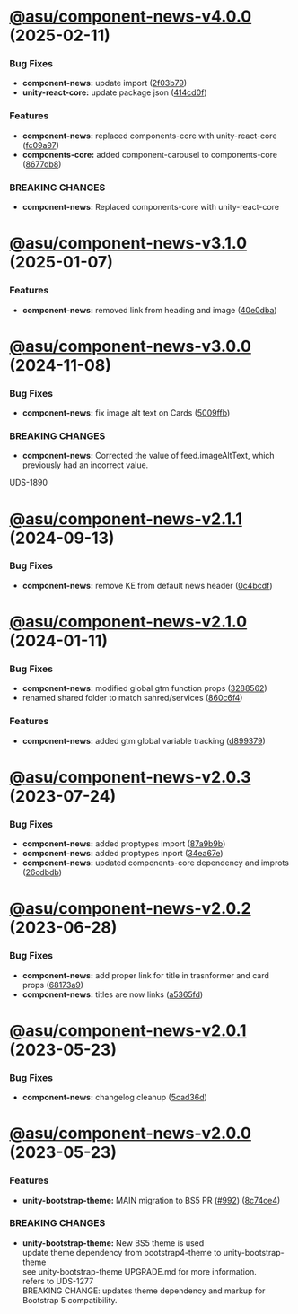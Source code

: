# [@asu/component-news-v4.0.0](https://github.com/asu/asu-unity-stack/compare/@asu/component-news-v3.1.0...@asu/component-news-v4.0.0) (2025-02-11)


### Bug Fixes

* **component-news:** update import ([2f03b79](https://github.com/asu/asu-unity-stack/commit/2f03b7901e3726b68c3f6fb7bdc3d7db95fccee9))
* **unity-react-core:** update package json ([414cd0f](https://github.com/asu/asu-unity-stack/commit/414cd0f6bf60a07275b80088e3475c96fb1bcc7c))


### Features

* **component-news:** replaced components-core with unity-react-core ([fc09a97](https://github.com/asu/asu-unity-stack/commit/fc09a979e6dd72246406254f90fc6a7d598cd14b))
* **components-core:** added component-carousel to components-core ([8677db8](https://github.com/asu/asu-unity-stack/commit/8677db8f92c15f768c35951fbbd85f254f437de0))


### BREAKING CHANGES

* **component-news:** Replaced components-core with unity-react-core

# [@asu/component-news-v3.1.0](https://github.com/asu/asu-unity-stack/compare/@asu/component-news-v3.0.0...@asu/component-news-v3.1.0) (2025-01-07)


### Features

* **component-news:** removed link from heading and image ([40e0dba](https://github.com/asu/asu-unity-stack/commit/40e0dba1051ada4322031a15bd146e69b0ac2b5a))

# [@asu/component-news-v3.0.0](https://github.com/asu/asu-unity-stack/compare/@asu/component-news-v2.1.1...@asu/component-news-v3.0.0) (2024-11-08)


### Bug Fixes

* **component-news:** fix image alt text on Cards ([5009ffb](https://github.com/asu/asu-unity-stack/commit/5009ffbac640514ca142aac71320fb52865cae13))


### BREAKING CHANGES

* **component-news:** Corrected the value of feed.imageAltText, which previously had an incorrect value.

UDS-1890

# [@asu/component-news-v2.1.1](https://github.com/asu/asu-unity-stack/compare/@asu/component-news-v2.1.0...@asu/component-news-v2.1.1) (2024-09-13)


### Bug Fixes

* **component-news:** remove KE from default news header ([0c4bcdf](https://github.com/asu/asu-unity-stack/commit/0c4bcdf74bcd24def7e141ede7656bb658a6d8c8))

# [@asu/component-news-v2.1.0](https://github.com/asu/asu-unity-stack/compare/@asu/component-news-v2.0.3...@asu/component-news-v2.1.0) (2024-01-11)


### Bug Fixes

* **component-news:** modified global gtm function props ([3288562](https://github.com/asu/asu-unity-stack/commit/3288562e3a1c17e4bf872fdcd685430f87c04a05))
* renamed shared folder to match sahred/services ([860c6f4](https://github.com/asu/asu-unity-stack/commit/860c6f44d42119956cbaa36d8c9d8798613c76fa))


### Features

* **component-news:** added gtm global variable tracking ([d899379](https://github.com/asu/asu-unity-stack/commit/d899379b1c38db4708ca372eec126eec7618626d))

# [@asu/component-news-v2.0.3](https://github.com/asu/asu-unity-stack/compare/@asu/component-news-v2.0.2...@asu/component-news-v2.0.3) (2023-07-24)


### Bug Fixes

* **component-news:** added proptypes import ([87a9b9b](https://github.com/asu/asu-unity-stack/commit/87a9b9b623de00d5237d12594fa3f16c68519400))
* **component-news:** added proptypes inport ([34ea67e](https://github.com/asu/asu-unity-stack/commit/34ea67ea85ef283191cf3a41f942b65c58a59fd8))
* **component-news:** updated components-core dependency and improts ([26cdbdb](https://github.com/asu/asu-unity-stack/commit/26cdbdb248734c9b5a8bece9a8a6be8c8e5013e3))

# [@asu/component-news-v2.0.2](https://github.com/asu/asu-unity-stack/compare/@asu/component-news-v2.0.1...@asu/component-news-v2.0.2) (2023-06-28)


### Bug Fixes

* **component-news:** add proper link for title in trasnformer and card props ([68173a9](https://github.com/asu/asu-unity-stack/commit/68173a92124bcbfbdef25465f1bfc0f33542da4e))
* **component-news:** titles are now links ([a5365fd](https://github.com/asu/asu-unity-stack/commit/a5365fd483c499ec19b2b74937d631e0538e6755))

# [@asu/component-news-v2.0.1](https://github.com/asu/asu-unity-stack/compare/@asu/component-news-v2.0.0...@asu/component-news-v2.0.1) (2023-05-23)


### Bug Fixes

* **component-news:** changelog cleanup ([5cad36d](https://github.com/asu/asu-unity-stack/commit/5cad36db019ead9915431e47c24e1432de379e9d))

# [@asu/component-news-v2.0.0](https://github.com/asu/asu-unity-stack/compare/@asu/component-news-v1.1.2...@asu/component-news-v2.0.0) (2023-05-23)


### Features

* **unity-bootstrap-theme:** MAIN migration to BS5 PR ([#992](https://github.com/asu/asu-unity-stack/issues/992)) ([8c74ce4](https://github.com/asu/asu-unity-stack/commit/8c74ce4dc65278839b207b9ae895ea76e8e2195d))


### BREAKING CHANGES

* **unity-bootstrap-theme:** New BS5 theme is used<br>
update theme dependency from bootstrap4-theme to unity-bootstrap-theme<br>
see unity-bootstrap-theme UPGRADE.md for more information.<br>
refers to UDS-1277<br>
BREAKING CHANGE: updates theme dependency and markup for Bootstrap 5 compatibility.
